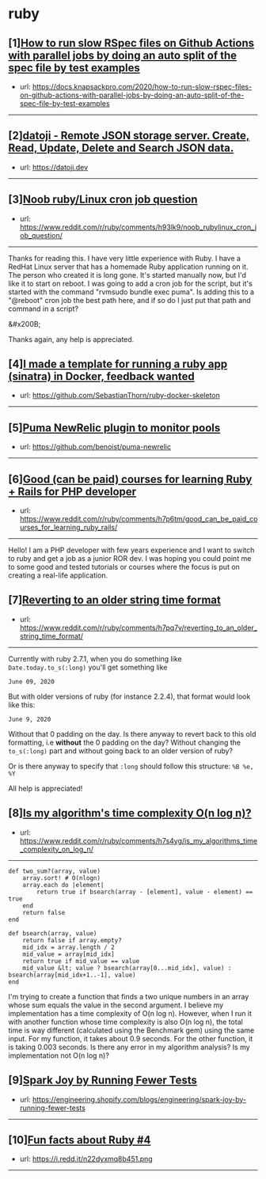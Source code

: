 # ruby
## [1][How to run slow RSpec files on Github Actions with parallel jobs by doing an auto split of the spec file by test examples](https://www.reddit.com/r/ruby/comments/h9beb4/how_to_run_slow_rspec_files_on_github_actions/)
- url: https://docs.knapsackpro.com/2020/how-to-run-slow-rspec-files-on-github-actions-with-parallel-jobs-by-doing-an-auto-split-of-the-spec-file-by-test-examples
---

## [2][datoji - Remote JSON storage server. Create, Read, Update, Delete and Search JSON data.](https://www.reddit.com/r/ruby/comments/h9fvqs/datoji_remote_json_storage_server_create_read/)
- url: https://datoji.dev
---

## [3][Noob ruby/Linux cron job question](https://www.reddit.com/r/ruby/comments/h93lk9/noob_rubylinux_cron_job_question/)
- url: https://www.reddit.com/r/ruby/comments/h93lk9/noob_rubylinux_cron_job_question/
---
Thanks for reading this. I have very little experience with Ruby.  I have a RedHat Linux server that has a homemade Ruby application running on it. The person who created it is long gone. It's started manually now, but I'd like it to start on reboot. I was going to add a cron job for the script, but it's started with the command "rvmsudo bundle exec puma". Is adding this to a "@reboot" cron job the best path here, and if so do I just put that path and command in a script?

&amp;#x200B;

Thanks again, any help is appreciated.
## [4][I made a template for running a ruby app (sinatra) in Docker, feedback wanted](https://www.reddit.com/r/ruby/comments/h8qmr3/i_made_a_template_for_running_a_ruby_app_sinatra/)
- url: https://github.com/SebastianThorn/ruby-docker-skeleton
---

## [5][Puma NewRelic plugin to monitor pools](https://www.reddit.com/r/ruby/comments/h8rsgh/puma_newrelic_plugin_to_monitor_pools/)
- url: https://github.com/benoist/puma-newrelic
---

## [6][Good (can be paid) courses for learning Ruby + Rails for PHP developer](https://www.reddit.com/r/ruby/comments/h7p6tm/good_can_be_paid_courses_for_learning_ruby_rails/)
- url: https://www.reddit.com/r/ruby/comments/h7p6tm/good_can_be_paid_courses_for_learning_ruby_rails/
---
Hello! I am a PHP developer with few years experience and I want to switch to ruby and get a job as a junior ROR dev. I was hoping you could point me to some good and tested tutorials or courses where the focus is put on creating a real-life application.
## [7][Reverting to an older string time format](https://www.reddit.com/r/ruby/comments/h7pq7v/reverting_to_an_older_string_time_format/)
- url: https://www.reddit.com/r/ruby/comments/h7pq7v/reverting_to_an_older_string_time_format/
---
Currently with ruby 2.7.1, when you do something like `Date.today.to_s(:long)` you'll get something like

`June 09, 2020` 

But with older versions of ruby (for instance 2.2.4), that format would look like this: 

`June 9, 2020`

Without that 0 padding on the day. Is there anyway to revert back to this old formatting, i.e **without** the 0 padding on the day? Without changing the `to_s(:long)` part and without going back to an older  version of ruby? 

Or is there anyway to specify that `:long` should follow this structure: `%B %e, %Y`

All help is appreciated!
## [8][Is my algorithm's time complexity O(n log n)?](https://www.reddit.com/r/ruby/comments/h7s4yg/is_my_algorithms_time_complexity_on_log_n/)
- url: https://www.reddit.com/r/ruby/comments/h7s4yg/is_my_algorithms_time_complexity_on_log_n/
---
    def two_sum?(array, value)
    	array.sort! # O(nlogn)
    	array.each do |element|
    		return true if bsearch(array - [element], value - element) == true
    	end
    	return false
    end
    
    def bsearch(array, value)
    	return false if array.empty?
    	mid_idx = array.length / 2
    	mid_value = array[mid_idx]
    	return true if mid_value == value
    	mid_value &lt; value ? bsearch(array[0...mid_idx], value) : bsearch(array[mid_idx+1..-1], value)
    end

I'm trying to create a function that finds a two unique numbers in an array whose sum equals the value in the second argument. I believe my implementation has a time complexity of O(n log n). However, when I run it with another function whose time complexity is also O(n log n), the total time is way different (calculated using the Benchmark gem) using the same input. For my function, it takes about 0.9 seconds. For the other function, it is taking 0.003 seconds. Is there any error in my algorithm analysis? Is my implementation not O(n log n)?
## [9][Spark Joy by Running Fewer Tests](https://www.reddit.com/r/ruby/comments/h7cclo/spark_joy_by_running_fewer_tests/)
- url: https://engineering.shopify.com/blogs/engineering/spark-joy-by-running-fewer-tests
---

## [10][Fun facts about Ruby #4](https://www.reddit.com/r/ruby/comments/h12yg6/fun_facts_about_ruby_4/)
- url: https://i.redd.it/n22dyxmq8b451.png
---

